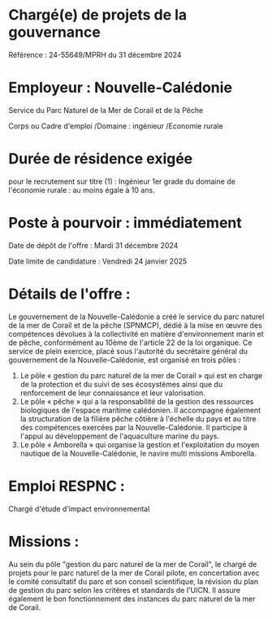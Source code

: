 # Chargé(e) de projets de la gouvernance

Référence : 24-55649/MPRH du 31 décembre 2024

# Employeur : Nouvelle-Calédonie

Service du Parc Naturel de la Mer de Corail et de la Pêche

Corps ou Cadre d'emploi /Domaine : ingénieur /Economie rurale

# Durée de résidence exigée

pour le recrutement sur titre (1) : Ingénieur 1er grade du domaine de l'économie rurale : au moins égale à 10 ans.

# Poste à pourvoir : immédiatement

Date de dépôt de l'offre : Mardi 31 décembre 2024

Date limite de candidature : Vendredi 24 janvier 2025

# Détails de l'offre :

Le gouvernement de la Nouvelle-Calédonie a créé le service du parc naturel de la mer de Corail et de la pêche (SPNMCP), dédié à la mise en œuvre des compétences dévolues à la collectivité en matière d'environnement marin et de pêche, conformément au 10ème de l'article 22 de la loi organique. Ce service de plein exercice, placé sous l'autorité du secrétaire général du gouvernement de la Nouvelle-Calédonie, est organisé en trois pôles :

1. Le pôle « gestion du parc naturel de la mer de Corail » qui est en charge de la protection et du suivi de ses écosystèmes ainsi que du renforcement de leur connaissance et leur valorisation.
2. Le pôle « pêche » qui a la responsabilité de la gestion des ressources biologiques de l'espace maritime calédonien. Il accompagne également la structuration de la filière pêche côtière à l'échelle du pays et au titre des compétences exercées par la Nouvelle-Calédonie. Il participe à l'appui au développement de l'aquaculture marine du pays.
3. Le pôle « Amborella » qui organise la gestion et l'exploitation du moyen nautique de la Nouvelle-Calédonie, le navire multi missions Amborella.

# Emploi RESPNC :

Chargé d'étude d'impact environnemental

# Missions :

Au sein du pôle "gestion du parc naturel de la mer de Corail", le chargé de projets pour le parc naturel de la mer de Corail pilote, en concertation avec le comité consultatif du parc et son conseil scientifique, la révision du plan de gestion du parc selon les critères et standards de l'UICN. Il assure également le bon fonctionnement des instances du parc naturel de la mer de Corail.